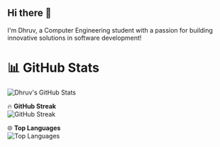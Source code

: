## Hi there 👋

I'm Dhruv, a Computer Engineering student with a passion for building innovative solutions in software development!

# 📊 GitHub Stats  

![Dhruv's GitHub Stats](https://github-readme-stats.vercel.app/api?username=dhruvds12&show_icons=true&theme=tokyonight)  

🔥 **GitHub Streak**  
![GitHub Streak](https://github-readme-streak-stats.herokuapp.com/?user=dhruvds12&theme=tokyonight)  

 🌐 **Top Languages**  
![Top Languages](https://github-readme-stats.vercel.app/api/top-langs/?username=dhruvds12&exclude_repo=hlp24_tick3&hide=css,html,shaderlab,HLSL&layout=compact&theme=tokyonight) 

<!--
**dhruvds12/dhruvds12** is a ✨ _special_ ✨ repository because its `README.md` (this file) appears on your GitHub profile.

Here are some ideas to get you started:

- 🔭 I’m currently working on ...
- 🌱 I’m currently learning ...
- 👯 I’m looking to collaborate on ...
- 🤔 I’m looking for help with ...
- 💬 Ask me about ...
- 📫 How to reach me: ...
- 😄 Pronouns: ...
- ⚡ Fun fact: ...
-->

